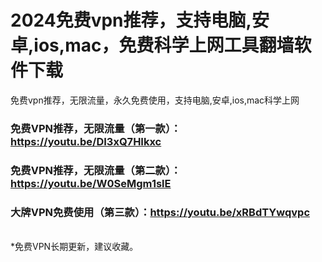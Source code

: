 # 2024免费vpn推荐，支持电脑,安卓,ios,mac，免费科学上网工具翻墙软件下载
免费vpn推荐，无限流量，永久免费使用，支持电脑,安卓,ios,mac科学上网

### 免费VPN推荐，无限流量（第一款）：https://youtu.be/DI3xQ7HIkxc
### 免费VPN推荐，无限流量（第二款）：https://youtu.be/W0SeMgm1slE
### 大牌VPN免费使用（第三款）：https://youtu.be/xRBdTYwqvpc

<br>
*免费VPN长期更新，建议收藏。
